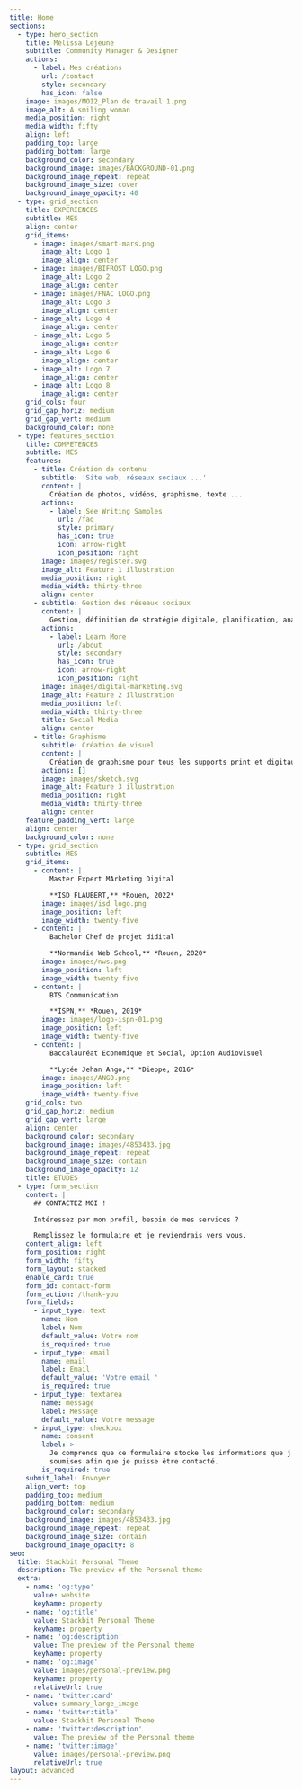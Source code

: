 ```yaml
---
title: Home
sections:
  - type: hero_section
    title: Mélissa Lejeune
    subtitle: Community Manager & Designer
    actions:
      - label: Mes créations
        url: /contact
        style: secondary
        has_icon: false
    image: images/MOI2_Plan de travail 1.png
    image_alt: A smiling woman
    media_position: right
    media_width: fifty
    align: left
    padding_top: large
    padding_bottom: large
    background_color: secondary
    background_image: images/BACKGROUND-01.png
    background_image_repeat: repeat
    background_image_size: cover
    background_image_opacity: 40
  - type: grid_section
    title: EXPERIENCES
    subtitle: MES
    align: center
    grid_items:
      - image: images/smart-mars.png
        image_alt: Logo 1
        image_align: center
      - image: images/BIFROST LOGO.png
        image_alt: Logo 2
        image_align: center
      - image: images/FNAC LOGO.png
        image_alt: Logo 3
        image_align: center
      - image_alt: Logo 4
        image_align: center
      - image_alt: Logo 5
        image_align: center
      - image_alt: Logo 6
        image_align: center
      - image_alt: Logo 7
        image_align: center
      - image_alt: Logo 8
        image_align: center
    grid_cols: four
    grid_gap_horiz: medium
    grid_gap_vert: medium
    background_color: none
  - type: features_section
    title: COMPETENCES
    subtitle: MES
    features:
      - title: Création de contenu
        subtitle: 'Site web, réseaux sociaux ...'
        content: |
          Création de photos, vidéos, graphisme, texte ... 
        actions:
          - label: See Writing Samples
            url: /faq
            style: primary
            has_icon: true
            icon: arrow-right
            icon_position: right
        image: images/register.svg
        image_alt: Feature 1 illustration
        media_position: right
        media_width: thirty-three
        align: center
      - subtitle: Gestion des réseaux sociaux
        content: |
          Gestion, définition de stratégie digitale, planification, analyse ... 
        actions:
          - label: Learn More
            url: /about
            style: secondary
            has_icon: true
            icon: arrow-right
            icon_position: right
        image: images/digital-marketing.svg
        image_alt: Feature 2 illustration
        media_position: left
        media_width: thirty-three
        title: Social Media
        align: center
      - title: Graphisme
        subtitle: Création de visuel
        content: |
          Création de graphisme pour tous les supports print et digitaux. 
        actions: []
        image: images/sketch.svg
        image_alt: Feature 3 illustration
        media_position: right
        media_width: thirty-three
        align: center
    feature_padding_vert: large
    align: center
    background_color: none
  - type: grid_section
    subtitle: MES
    grid_items:
      - content: |
          Master Expert MArketing Digital

          **ISD FLAUBERT,** *Rouen, 2022*
        image: images/isd logo.png
        image_position: left
        image_width: twenty-five
      - content: |
          Bachelor Chef de projet didital

          **Normandie Web School,** *Rouen, 2020*
        image: images/nws.png
        image_position: left
        image_width: twenty-five
      - content: |
          BTS Communication

          **ISPN,** *Rouen, 2019*
        image: images/logo-ispn-01.png
        image_position: left
        image_width: twenty-five
      - content: |
          Baccalauréat Economique et Social, Option Audiovisuel

          **Lycée Jehan Ango,** *Dieppe, 2016*
        image: images/ANGO.png
        image_position: left
        image_width: twenty-five
    grid_cols: two
    grid_gap_horiz: medium
    grid_gap_vert: large
    align: center
    background_color: secondary
    background_image: images/4853433.jpg
    background_image_repeat: repeat
    background_image_size: contain
    background_image_opacity: 12
    title: ETUDES
  - type: form_section
    content: |
      ## CONTACTEZ MOI !

      Intéressez par mon profil, besoin de mes services ?

      Remplissez le formulaire et je reviendrais vers vous. 
    content_align: left
    form_position: right
    form_width: fifty
    form_layout: stacked
    enable_card: true
    form_id: contact-form
    form_action: /thank-you
    form_fields:
      - input_type: text
        name: Nom
        label: Nom
        default_value: Votre nom
        is_required: true
      - input_type: email
        name: email
        label: Email
        default_value: 'Votre email '
        is_required: true
      - input_type: textarea
        name: message
        label: Message
        default_value: Votre message
      - input_type: checkbox
        name: consent
        label: >-
          Je comprends que ce formulaire stocke les informations que j'ai
          soumises afin que je puisse être contacté.
        is_required: true
    submit_label: Envoyer
    align_vert: top
    padding_top: medium
    padding_bottom: medium
    background_color: secondary
    background_image: images/4853433.jpg
    background_image_repeat: repeat
    background_image_size: contain
    background_image_opacity: 8
seo:
  title: Stackbit Personal Theme
  description: The preview of the Personal theme
  extra:
    - name: 'og:type'
      value: website
      keyName: property
    - name: 'og:title'
      value: Stackbit Personal Theme
      keyName: property
    - name: 'og:description'
      value: The preview of the Personal theme
      keyName: property
    - name: 'og:image'
      value: images/personal-preview.png
      keyName: property
      relativeUrl: true
    - name: 'twitter:card'
      value: summary_large_image
    - name: 'twitter:title'
      value: Stackbit Personal Theme
    - name: 'twitter:description'
      value: The preview of the Personal theme
    - name: 'twitter:image'
      value: images/personal-preview.png
      relativeUrl: true
layout: advanced
---
```

